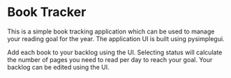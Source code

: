 # Book Tracker

This is a simple book tracking application which can be used to manage your reading goal for the year. 
The application UI is built using pysimplegui. 

Add each book to your backlog using the UI. Selecting status will calculate the number of pages you need to read per day to reach your goal. 
Your backlog can be edited using the UI. 
